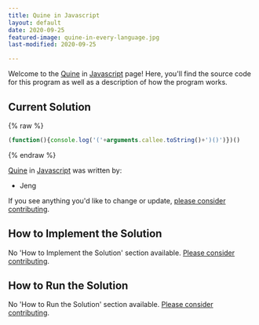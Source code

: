 ```yaml
---
title: Quine in Javascript
layout: default
date: 2020-09-25
featured-image: quine-in-every-language.jpg
last-modified: 2020-09-25

---
```


Welcome to the [Quine](https://rzuckerm.github.io/sample-programs-website-copy/projects/quine) in [Javascript](https://rzuckerm.github.io/sample-programs-website-copy/languages/javascript) page! Here, you'll find the source code for this program as well as a description of how the program works.

## Current Solution

{% raw %}

```javascript
(function(){console.log('('+arguments.callee.toString()+')()')})()
```

{% endraw %}

[Quine](https://rzuckerm.github.io/sample-programs-website-copy/projects/quine) in [Javascript](https://rzuckerm.github.io/sample-programs-website-copy/languages/javascript) was written by:

- Jeng

If you see anything you'd like to change or update, [please consider contributing](https://github.com/TheRenegadeCoder/sample-programs).

## How to Implement the Solution

No 'How to Implement the Solution' section available. [Please consider contributing](https://github.com/TheRenegadeCoder/sample-programs-website).

## How to Run the Solution

No 'How to Run the Solution' section available. [Please consider contributing](https://github.com/TheRenegadeCoder/sample-programs-website).